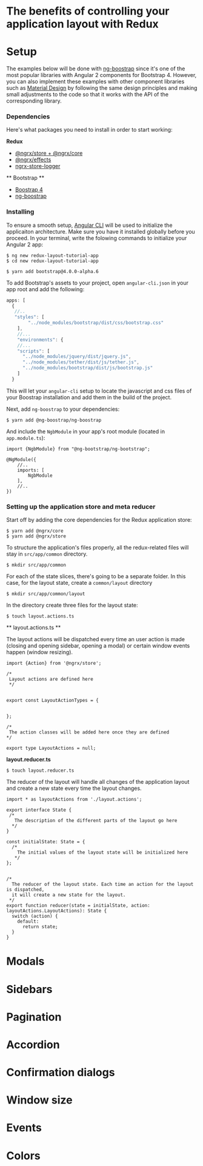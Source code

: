 # The benefits of controlling your application layout with Redux

# Setup
 The examples  below will be done with [ng-boostrap]() since it's one of the most popular libraries with Angular 2 components for Bootstrap 4. However, you can also implement these examples with other component libraries such as [Material Design](https://github.com/angular/material2) by following the same design principles and making small adjustments to the code so that it works with the API of the corresponding library.
 
### Dependencies
 Here's what packages you need to install in order to start working:
 
**Redux**
 - [@ngrx/store + @ngrx/core](https://github.com/ngrx/store)
 - [@ngrx/effects](https://github.com/ngrx/effects)
 - [ngrx-store-logger](https://github.com/btroncone/ngrx-store-logger)
 
** Bootstrap **
 - [Boostrap 4](https://github.com/twbs/bootstrap)
 - [ng-boostrap](https://github.com/ng-bootstrap/ng-bootstrap)
 
### Installing

To ensure a smooth setup, [Angular CLI](https://github.com/angular/angular-cli) will be used to initialize the applicaiton architecture. Make sure you have it installed globally before you proceed. In your terminal, write the folowing commands to initialize your Angular 2 app:

```
$ ng new redux-layout-tutorial-app
$ cd new redux-layout-tutorial-app
```


```
$ yarn add bootstrap@4.0.0-alpha.6
```
To add Bootstrap's assets to your project, open `angular-cli.json` in your app root and add the following:

```javascript
apps: [
  {
   //..
   "styles": [
        "../node_modules/bootstrap/dist/css/bootstrap.css"
    ],
    //...
    "environments": {
    //...
    "scripts": [
      "../node_modules/jquery/dist/jquery.js",
      "../node_modules/tether/dist/js/tether.js",
      "../node_modules/bootstrap/dist/js/bootstrap.js"
    ]
  }
```

This will let your `angular-cli` setup to locate the javascript and css files of your Boostrap installation and add them in the build of the project.

Next, add `ng-boostrap` to  your dependencies:
```
$ yarn add @ng-boostrap/ng-boostrap
```

And include the `NgbModule` in your app's root module (located in `app.module.ts`):
```
import {NgbModule} from "@ng-bootstrap/ng-bootstrap";

@NgModule({
    //..
    imports: [
        NgbModule
    ],
    //..
})
```

### Setting up the application store and meta reducer

Start off by adding the core dependencies for the Redux application store:
```
$ yarn add @ngrx/core
$ yarn add @ngrx/store
```

To structure the application's files properly, all the redux-related files will stay in `src/app/common` directory.

```
$ mkdir src/app/common
```

For each of the state slices, there's going to be a separate folder. In this case, for the layout state, create a `common/layout` directory

```
$ mkdir src/app/common/layout
```

In the directory create three files for the layout state:
```
$ touch layout.actions.ts 
```
** layout.actions.ts **

The layout actions will be dispatched every time an user action is made (closing and opening sidebar, opening a modal) or certain window events happen (window resizing).

```
import {Action} from '@ngrx/store';

/*
 Layout actions are defined here
 */


export const LayoutActionTypes = {


};

/*
 The action classes will be added here once they are defined
*/

export type LayoutActions = null;

```
**layout.reducer.ts**
```
$ touch layout.reducer.ts 
```
The reducer of the layout will handle all changes of the application layout and create a new state every time the layout changes.
```
import * as layoutActions from './layout.actions';

export interface State {
 /*
   The description of the different parts of the layout go here
  */
}

const initialState: State = {
  /*
    The initial values of the layout state will be initialized here
   */
};


/*
  The reducer of the layout state. Each time an action for the layout is dispatched,
  it will create a new state for the layout.
 */
export function reducer(state = initialState, action: layoutActions.LayoutActions): State {
  switch (action) {
    default:
      return state;
  }
}

```


# Modals

# Sidebars

# Pagination

# Accordion 

# Confirmation dialogs

# Window size

# Events

# Colors

